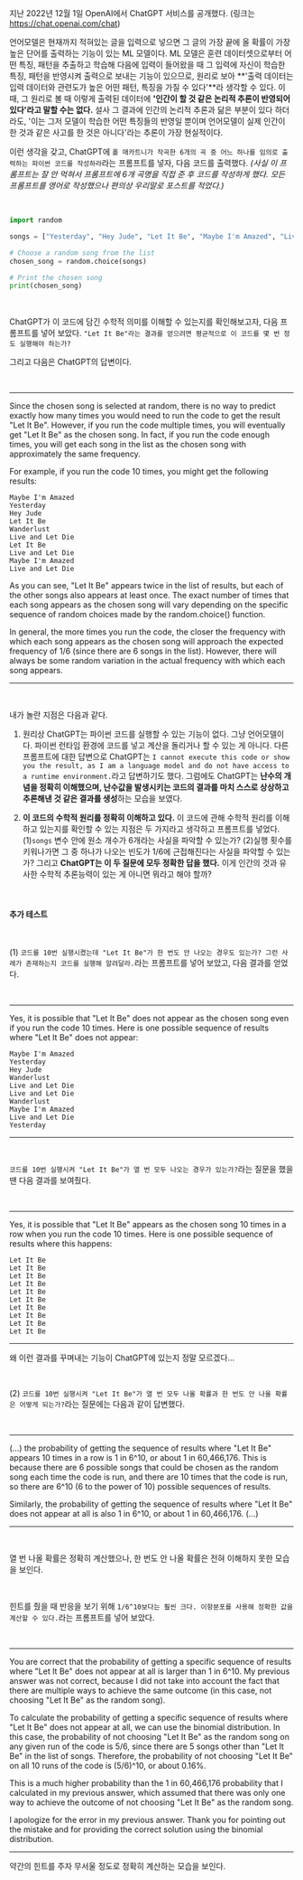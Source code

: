 
지난 2022년 12월 1일 OpenAI에서 ChatGPT 서비스를 공개했다. (링크는 <https://chat.openai.com/chat>)

언어모델은 현재까지 적혀있는 글을 입력으로 넣으면 그 글의 가장 끝에 올 확률이 가장 높은 단어를 출력하는 기능이 있는 ML 모델이다. ML 모델은 훈련 데이터셋으로부터 어떤 특징, 패턴을 추출하고 학습해 다음에 입력이 들어왔을 때 그 입력에 자신이 학습한 특징, 패턴을 반영시켜 출력으로 보내는 기능이 있으므로, 원리로 보아 **'출력 데이터는 입력 데이터와 관련도가 높은 어떤 패턴, 특징을 가질 수 있다'**라 생각할 수 있다. 이때, 그 원리로 볼 때 이렇게 출력된 데이터에 **'인간이 할 것 같은 논리적 추론이 반영되어 있다'라고 말할 수는 없다.** 설사 그 결과에 인간의 논리적 추론과 닮은 부분이 있다 하더라도, '이는 그저 모델이 학습한 어떤 특징들의 반영일 뿐이며 언어모델이 실제 인간이 한 것과 같은 사고를 한 것은 아니다'라는 추론이 가장 현실적이다.

이런 생각을 갖고, ChatGPT에 `폴 매카트니가 작곡한 6개의 곡 중 어느 하나를 임의로 출력하는 파이썬 코드를 작성하라`라는 프롬프트를 넣자, 다음 코드를 출력했다. _(사실 이 프롬프트는 잘 안 먹혀서 프롬프트에 6개 곡명을 직접 준 후 코드를 작성하게 했다. 모든 프롬프트를 영어로 작성했으나 편의상 우리말로 포스트를 적었다.)_

<br>

```python
import random

songs = ["Yesterday", "Hey Jude", "Let It Be", "Maybe I'm Amazed", "Live and Let Die", "Wanderlust"]

# Choose a random song from the list
chosen_song = random.choice(songs)

# Print the chosen song
print(chosen_song)
```

<br>

ChatGPT가 이 코드에 담긴 수학적 의미를 이해할 수 있는지를 확인해보고자, 다음 프롬프트를 넣어 보았다. `"Let It Be"라는 결과를 얻으려면 평균적으로 이 코드를 몇 번 정도 실행해야 하는가?`

그리고 다음은 ChatGPT의 답변이다.

<br>


---

Since the chosen song is selected at random, there is no way to predict exactly how many times you would need to run the code to get the result "Let It Be". However, if you run the code multiple times, you will eventually get "Let It Be" as the chosen song. In fact, if you run the code enough times, you will get each song in the list as the chosen song with approximately the same frequency.

For example, if you run the code 10 times, you might get the following results:

```
Maybe I'm Amazed
Yesterday
Hey Jude
Let It Be
Wanderlust
Live and Let Die
Let It Be
Live and Let Die
Maybe I'm Amazed
Live and Let Die
```


As you can see, "Let It Be" appears twice in the list of results, but each of the other songs also appears at least once. The exact number of times that each song appears as the chosen song will vary depending on the specific sequence of random choices made by the random.choice() function.

In general, the more times you run the code, the closer the frequency with which each song appears as the chosen song will approach the expected frequency of 1/6 (since there are 6 songs in the list). However, there will always be some random variation in the actual frequency with which each song appears.

---

<br>

내가 놀란 지점은 다음과 같다.

1. 원리상 ChatGPT는 파이썬 코드를 실행할 수 있는 기능이 없다. 그냥 언어모델이다. 파이썬 런타임 환경에 코드를 넣고 계산을 돌리거나 할 수 있는 게 아니다. 다른 프롬프트에 대한 답변으로 ChatGPT는 `I cannot execute this code or show you the result, as I am a language model and do not have access to a runtime environment.`라고 답변하기도 했다. 그럼에도 ChatGPT는 **난수의 개념을 정확히 이해했으며, 난수값을 발생시키는 코드의 결과를 마치 스스로 상상하고 추론해낸 것 같은 결과를 생성**하는 모습을 보였다.

2. **이 코드의 수학적 원리를 정확히 이해하고 있다.** 이 코드에 관해 수학적 원리를 이해하고 있는지를 확인할 수 있는 지점은 두 가지라고 생각하고 프롬프트를 넣었다. (1)`songs` 변수 안에 원소 개수가 6개라는 사실을 파악할 수 있는가? (2)실행 횟수를 키워나가면 그 중 하나가 나오는 빈도가 1/6에 근접해진다는 사실을 파악할 수 있는가? 그리고 **ChatGPT는 이 두 질문에 모두 정확한 답을 했다.** 이게 인간의 것과 유사한 수학적 추론능력이 있는 게 아니면 뭐라고 해야 할까? 


<br>

#### 추가 테스트

<br>

(1) `코드를 10번 실행시켰는데 "Let It Be"가 한 번도 안 나오는 경우도 있는가? 그런 사례가 존재하는지 코드를 실행해 알려달라.`라는 프롬프트를 넣어 보았고, 다음 결과를 얻었다.

<br>

---

Yes, it is possible that "Let It Be" does not appear as the chosen song even if you run the code 10 times. Here is one possible sequence of results where "Let It Be" does not appear:

```
Maybe I'm Amazed
Yesterday
Hey Jude
Wanderlust
Live and Let Die
Live and Let Die
Wanderlust
Maybe I'm Amazed
Live and Let Die
Yesterday
```
---

<br>

`코드를 10번 실행시켜 "Let It Be"가 열 번 모두 나오는 경우가 있는가?`라는 질문을 했을 땐 다음 결과를 보여줬다.

<br>

---

Yes, it is possible that "Let It Be" appears as the chosen song 10 times in a row when you run the code 10 times. Here is one possible sequence of results where this happens:

```
Let It Be
Let It Be
Let It Be
Let It Be
Let It Be
Let It Be
Let It Be
Let It Be
Let It Be
Let It Be
```
---


왜 이런 결과를 꾸며내는 기능이 ChatGPT에 있는지 정말 모르겠다...

<br>

(2) `코드를 10번 실행시켜 "Let It Be"가 열 번 모두 나올 확률과 한 번도 안 나올 확률은 어떻게 되는가?`라는 질문에는 다음과 같이 답변했다.

<br>

---

(...) the probability of getting the sequence of results where "Let It Be" appears 10 times in a row is 1 in 6^10, or about 1 in 60,466,176. This is because there are 6 possible songs that could be chosen as the random song each time the code is run, and there are 10 times that the code is run, so there are 6^10 (6 to the power of 10) possible sequences of results.

Similarly, the probability of getting the sequence of results where "Let It Be" does not appear at all is also 1 in 6^10, or about 1 in 60,466,176. (...)

---

<br>

열 번 나올 확률은 정확히 계산했으나, 한 번도 안 나올 확률은 전혀 이해하지 못한 모습을 보인다. 

<br>

힌트를 줬을 때 반응을 보기 위해 `1/6^10보다는 훨씬 크다. 이항분포를 사용해 정확한 값을 계산할 수 있다.`라는 프롬프트를 넣어 보았다. 

<br>

---

You are correct that the probability of getting a specific sequence of results where "Let It Be" does not appear at all is larger than 1 in 6^10. My previous answer was not correct, because I did not take into account the fact that there are multiple ways to achieve the same outcome (in this case, not choosing "Let It Be" as the random song).

To calculate the probability of getting a specific sequence of results where "Let It Be" does not appear at all, we can use the binomial distribution. In this case, the probability of not choosing "Let It Be" as the random song on any given run of the code is 5/6, since there are 5 songs other than "Let It Be" in the list of songs. Therefore, the probability of not choosing "Let It Be" on all 10 runs of the code is (5/6)^10, or about 0.16%.

This is a much higher probability than the 1 in 60,466,176 probability that I calculated in my previous answer, which assumed that there was only one way to achieve the outcome of not choosing "Let It Be" as the random song.

I apologize for the error in my previous answer. Thank you for pointing out the mistake and for providing the correct solution using the binomial distribution.

---

약간의 힌트를 주자 무서울 정도로 정확히 계산하는 모습을 보인다. 